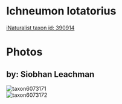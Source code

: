 
Ichneumon lotatorius
====================
  
[iNaturalist taxon id: 390914](https://www.inaturalist.org/taxa/390914)
# Photos

## by: Siobhan Leachman
  
![taxon6073171](https://inaturalist-open-data.s3.amazonaws.com/photos/6398017/medium.jpg)  
![taxon6073172](https://inaturalist-open-data.s3.amazonaws.com/photos/6398019/medium.jpg)
